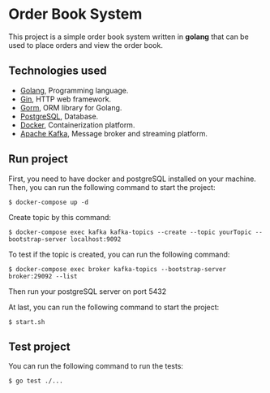 # Order Book System

This project is a simple order book system written in **golang** that can be used to place orders and view the order
book.

## Technologies used

- [Golang](https://golang.org/), Programming language.
- [Gin](https://github.com/gin-gonic/gin), HTTP web framework.
- [Gorm](https://gorm.io/), ORM library for Golang.
- [PostgreSQL](https://www.postgresql.org/), Database.
- [Docker](https://www.docker.com/), Containerization platform.
- [Apache Kafka](https://kafka.apache.org/), Message broker and streaming platform.

## Run project

First, you need to have docker and postgreSQL installed on your machine. Then, you can run the following command to
start the project:

```shell
$ docker-compose up -d
```

Create topic by this command:

```shell
$ docker-compose exec kafka kafka-topics --create --topic yourTopic --bootstrap-server localhost:9092
```

To test if the topic is created, you can run the following command:

```shell
$ docker-compose exec broker kafka-topics --bootstrap-server broker:29092 --list
```

Then run your postgreSQL server on port 5432

At last, you can run the following command to start the project:

```shell
$ start.sh
```

## Test project

You can run the following command to run the tests:

```shell
$ go test ./...
```
